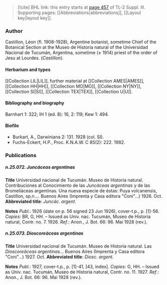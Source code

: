 > [!cite] BHL link: this entry starts at [page 457](https://www.biodiversitylibrary.org/item/103861#page/467/mode/1up) of TL-2 Suppl. III.
> Supporting pages: [[Abbreviations|abbreviations]], [[Layout key|layout key]].

### Author

Castillon, Léon (fl. 1908-1928), Argentine botanist, sometime Chief of the Botanical Section at the Museo de Historia natural of the Universidad Nacional de Tucumán, Argentina, sometime (± 1914) priest of the order of Jesu at Lourdes. (*Castillon*).

#### Herbarium and types

[[Collection LIL|LIL]], further material at [[Collection AMES|AMES]], [[Collection HH|HH]], [[Collection MO|MO]], [[Collection NY|NY]], [[Collection SI|SI]], [[Collection TEX|TEX]], [[Collection U|U]].

#### Bibliography and biography

Barnhart 1: 322; IH 1 (ed. 8): 16, 2: 119; Kew 1: 494.

#### Biofile

- Burkart, A., Darwiniana 2: 131. 1928 (col. SI).
- Fuchs-Eckert, H.P., Proc. K.N.A.W. C 85(2): 222. 1982.

### Publications

##### n.25.072. Juncáceas argentinas

**Title**
Universidad nacional de Tucumán. Museo de Historia natural. Contribuciones al Conocimiento de las *Juncáceas argentinas* y de las Bromeliáceas argentinas. Una nueva especie de éstas: Puya volcanensis, Castillon, sp.n.... Buenos Aires (Imprenta y Casa editora "Coni"...) 1926. Oct.
**Abbreviated title**: *Juncác. argent.*

**Notes**
*Publ*.: 1926 (date on p. 56 signed 23 Jun 1926), cover-t.p., p. \[1\]-56. *Copies*: BR, G, HH. – Issued as Univ. nac. Tucumán, Museo de Historia natural, Contr. no. 7. 1926.
*Ref*.: Anon., J. Bot. 66: 96. Mai 1928 (rev.).

##### n.25.073. Dioscoreáceas argentinas

**Title**
Universidad nacional de Tucumán. Museo de Historia natural. Las *Dioscoreáceas argentinas*... Buenos Aires (Imprenta y Casa editora "Coni"...) 1927. Oct.
**Abbreviated title**: *Diosc. argent.*

**Notes**
*Publ*.: 1927, cover-t.p., p. \[1\]-41, \[43, index\]. *Copies*: G, HH. – Issued as Univ. nac. Tucumán, Museo de Historia natural, Contr. no. 11. 1927.
*Ref*.: Anon., J. Bot. 66: 96. Mai 1928 (rev.).

